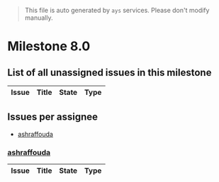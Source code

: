> This file is auto generated by `ays` services. Please don't modify manually.

# Milestone 8.0

## List of all unassigned issues in this milestone

|Issue|Title|State|Type|
|-----|-----|-----|---|


## Issues per assignee
- [ashraffouda](#ashraffouda)



### [ashraffouda](https://github.com/ashraffouda)

|Issue|Title|State|Type|
|-----|-----|-----|----|

